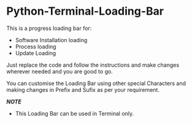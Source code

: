# Python-Terminal-Loading-Bar
This is a progress loading bar for:
- Software Installation loading
- Process loading
- Update Loading 

Just replace the code and follow the instructions and make changes wherever needed and you are good to go.

You can customise the Loading Bar using other special Characters and making changes in Prefix and Sufix as per your requirement.


***NOTE***
- This Loading Bar can be used in Terminal only. 
